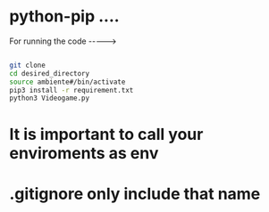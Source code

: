 # python-pip ....


For running the code ----->

```sh

git clone 
cd desired_directory
source ambiente#/bin/activate
pip3 install -r requirement.txt
python3 Videogame.py

```


# It is important to call your enviroments  as  env
# .gitignore only include that name